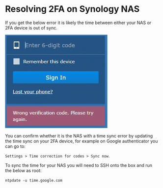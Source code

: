 # Resolving 2FA on Synology NAS

If you get the below error it is likely the time between either your NAS or 2FA device is out of sync.

![nas2fa](../assets/images/nas2fa.png "nas2fa.png")

You can confirm whether it is the NAS with a time sync error by updating the time sync on your 2FA device, for example on Google authenticator you can go to:

`Settings > Time correction for codes > Sync now`.

To sync the time for your NAS you will need to SSH onto the box and run the below as root:

`ntpdate -u time.google.com`
